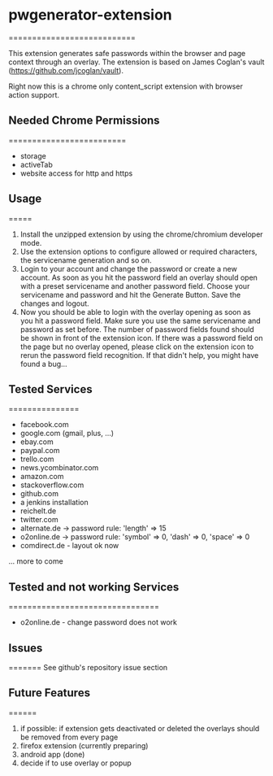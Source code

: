 # pwgenerator-extension
===========================

This extension generates safe passwords within the browser and page context through an overlay.
The extension is based on James Coglan's vault (https://github.com/jcoglan/vault).

Right now this is a chrome only content_script extension with browser action support.

## Needed Chrome Permissions
=========================
* storage
* activeTab
* website access for http and https

## Usage
=====
1. Install the unzipped extension by using the chrome/chromium developer mode.
2. Use the extension options to configure allowed or required characters, the servicename generation and so on.
3. Login to your account and change the password or create a new account. As soon as you hit the password field an overlay should open with a preset servicename and another password field. Choose your servicename and password and hit the Generate Button. Save the changes and logout. 
4. Now you should be able to login with the overlay opening as soon as you hit a password field. Make sure you use the same servicename and password as set before. The number of password fields found should be shown in front of the extension icon. If there was a password field on the page but no overlay opened, please click on the extension icon to rerun the password field recognition. If that didn't help, you might have found a bug... 

## Tested Services
===============
* facebook.com
* google.com (gmail, plus, ...)
* ebay.com
* paypal.com
* trello.com
* news.ycombinator.com
* amazon.com
* stackoverflow.com
* github.com
* a jenkins installation
* reichelt.de
* twitter.com
* alternate.de -> password rule: 'length' => 15
* o2online.de -> password rule: 'symbol' => 0, 'dash' => 0, 'space' => 0
* comdirect.de - layout ok now

... more to come

## Tested and not working Services
================================
* o2online.de - change password does not work


## Issues
=======
See github's repository issue section


## Future Features
======
1. if possible: if extension gets deactivated or deleted the overlays should be removed from every page
2. firefox extension (currently preparing)
3. android app (done)
4. decide if to use overlay or popup
